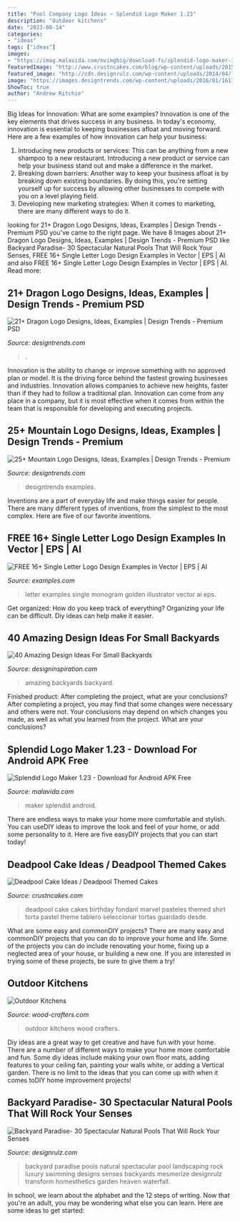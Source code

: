 ```yaml
---
title: "Pool Company Logo Ideas ~ Splendid Logo Maker 1.23"
description: "Outdoor kitchens"
date: "2023-08-14"
categories:
- "ideas"
tags: ["ideas"]
images:
- "https://imag.malavida.com/mvimgbig/download-fs/splendid-logo-maker-30311-8.jpg"
featuredImage: "http://www.crustncakes.com/blog/wp-content/uploads/2015/08/e9988c86bf86d86eac6446691c7e0e4c.jpg"
featured_image: "http://cdn.designrulz.com/wp-content/uploads/2014/04/luxury-pool-designrulz-3.jpg"
image: "https://images.designtrends.com/wp-content/uploads/2016/01/16112621/Mountain-Sunrise-Logo.jpg"
ShowToc: true
author: "Andrew Ritchie"
---
```



Big Ideas for Innovation: What are some examples?
Innovation is one of the key elements that drives success in any business. In today's economy, innovation is essential to keeping businesses afloat and moving forward. Here are a few examples of how innovation can help your business: 
1. Introducing new products or services: This can be anything from a new shampoo to a new restaurant. Introducing a new product or service can help your business stand out and make a difference in the market. 
2. Breaking down barriers: Another way to keep your business afloat is by breaking down existing boundaries. By doing this, you're setting yourself up for success by allowing other businesses to compete with you on a level playing field. 
3. Developing new marketing strategies: When it comes to marketing, there are many different ways to do it.

	

		
looking for 21+ Dragon Logo Designs, Ideas, Examples | Design Trends - Premium PSD you've came to the right page. We have 8 Images about 21+ Dragon Logo Designs, Ideas, Examples | Design Trends - Premium PSD like Backyard Paradise- 30 Spectacular Natural Pools That Will Rock Your Senses, FREE 16+ Single Letter Logo Design Examples in Vector | EPS | AI and also FREE 16+ Single Letter Logo Design Examples in Vector | EPS | AI. Read more:
		
    
## 21+ Dragon Logo Designs, Ideas, Examples | Design Trends - Premium PSD

<img loading=lazy src="https://images.designtrends.com/wp-content/uploads/2016/04/07083659/Animal-Dragon-Logo.jpg" onerror="this.onerror=null;this.src='https://tse2.mm.bing.net/th?id=OIP.BgbFWGULQ93M1MIu1GVKeAHaEx&amp;pid=15.1';" alt="21+ Dragon Logo Designs, Ideas, Examples | Design Trends - Premium PSD">

_Source: designtrends.com_

>. 

	

Innovation is the ability to change or improve something with no approved plan or model. It is the driving force behind the fastest growing businesses and industries. Innovation allows companies to achieve new heights, faster than if they had to follow a traditional plan. Innovation can come from any place in a company, but it is most effective when it comes from within the team that is responsible for developing and executing projects.

    
## 25+ Mountain Logo Designs, Ideas, Examples | Design Trends - Premium

<img loading=lazy src="https://images.designtrends.com/wp-content/uploads/2016/01/16112621/Mountain-Sunrise-Logo.jpg" onerror="this.onerror=null;this.src='https://tse3.mm.bing.net/th?id=OIP.K9z0AA7r625B7xsDD9zFwAHaEx&amp;pid=15.1';" alt="25+ Mountain Logo Designs, Ideas, Examples | Design Trends - Premium">

_Source: designtrends.com_

>designtrends examples. 

	

Inventions are a part of everyday life and make things easier for people. There are many different types of inventions, from the simplest to the most complex. Here are five of our favorite inventions.

    
## FREE 16+ Single Letter Logo Design Examples In Vector | EPS | AI

<img loading=lazy src="https://images.examples.com/wp-content/uploads/2017/09/monogram-logo-with-golden-letter-a_23-2147660477-e1505204458951.jpg" onerror="this.onerror=null;this.src='https://tse1.mm.bing.net/th?id=OIP.okY6X7a4tW00dz0H3WxU0wHaFx&amp;pid=15.1';" alt="FREE 16+ Single Letter Logo Design Examples in Vector | EPS | AI">

_Source: examples.com_

>letter examples single monogram golden illustrator vector ai eps. 

	

Get organized: How do you keep track of everything?
Organizing your life can be difficult. Diy ideas can help make it easier.

    
## 40 Amazing Design Ideas For Small Backyards

<img loading=lazy src="http://designinspiration.com/images/2016/02/Small-Backyard-Ideas-4.jpg" onerror="this.onerror=null;this.src='https://tse2.mm.bing.net/th?id=OIP.27Q3K_r7N4eUoeMcU7MuSgHaLH&amp;pid=15.1';" alt="40 Amazing Design Ideas For Small Backyards">

_Source: designinspiration.com_

>amazing backyards backyard. 

	

Finished product: After completing the project, what are your conclusions?
After completing a project, you may find that some changes were necessary and others were not. Your conclusions may depend on which changes you made, as well as what you learned from the project. What are your conclusions?

    
## Splendid Logo Maker 1.23 - Download For Android APK Free

<img loading=lazy src="https://imag.malavida.com/mvimgbig/download-fs/splendid-logo-maker-30311-8.jpg" onerror="this.onerror=null;this.src='https://tse3.mm.bing.net/th?id=OIP.XqZcVlNFPdWlSiqgCm853gHaPo&amp;pid=15.1';" alt="Splendid Logo Maker 1.23 - Download for Android APK Free">

_Source: malavida.com_

>maker splendid android. 

	

There are endless ways to make your home more comfortable and stylish. You can useDIY ideas to improve the look and feel of your home, or add some personality to it. Here are five easyDIY projects that you can start today!

    
## Deadpool Cake Ideas / Deadpool Themed Cakes

<img loading=lazy src="http://www.crustncakes.com/blog/wp-content/uploads/2015/08/e9988c86bf86d86eac6446691c7e0e4c.jpg" onerror="this.onerror=null;this.src='https://tse1.mm.bing.net/th?id=OIP.g-bX5Nlx_UB7VteIN7fFmwHaHa&amp;pid=15.1';" alt="Deadpool Cake Ideas / Deadpool Themed Cakes">

_Source: crustncakes.com_

>deadpool cake cakes birthday fondant marvel pasteles themed shirt torta pastel theme tablero seleccionar tortas guardado desde. 

	

What are some easy and commonDIY projects?
There are many easy and commonDIY projects that you can do to improve your home and life. Some of the projects you can do include renovating your home, fixing up a neglected area of your house, or building a new one. If you are interested in trying some of these projects, be sure to give them a try!

    
## Outdoor Kitchens

<img loading=lazy src="https://wood-crafters.com/wp-content/uploads/photo-gallery/Outdoor_Kitchens_(4).jpg" onerror="this.onerror=null;this.src='https://tse2.mm.bing.net/th?id=OIP.54_1iPeHSNcYkpKAfWr7QwHaFj&amp;pid=15.1';" alt="Outdoor Kitchens">

_Source: wood-crafters.com_

>outdoor kitchens wood crafters. 

	

Diy ideas are a great way to get creative and have fun with your home. There are a number of different ways to make your home more comfortable and fun. Some diy ideas include making your own floor mats, adding features to your ceiling fan, painting your walls white, or adding a Vertical garden. There is no limit to the ideas that you can come up with when it comes toDIY home improvement projects!

    
## Backyard Paradise- 30 Spectacular Natural Pools That Will Rock Your Senses

<img loading=lazy src="http://cdn.designrulz.com/wp-content/uploads/2014/04/luxury-pool-designrulz-3.jpg" onerror="this.onerror=null;this.src='https://tse2.mm.bing.net/th?id=OIP.K4Hjnob_RCGUmF9P-eu1pwHaE_&amp;pid=15.1';" alt="Backyard Paradise- 30 Spectacular Natural Pools That Will Rock Your Senses">

_Source: designrulz.com_

>backyard paradise pools natural spectacular pool landscaping rock luxury swimming designs senses backyards mesmerize designrulz transform homesthetics garden heaven waterfall. 

	

In school, we learn about the alphabet and the 12 steps of writing. Now that you're an adult, you may be wondering what else you can learn. Here are some ideas to get started: 

